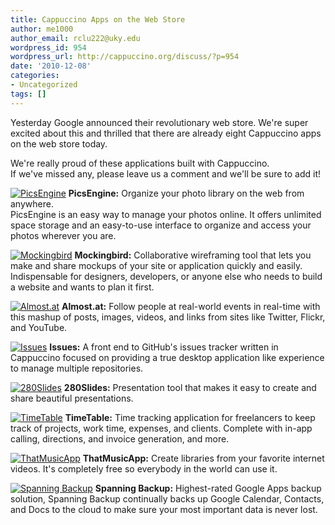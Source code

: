 ```yaml
---
title: Cappuccino Apps on the Web Store
author: me1000
author_email: rclu222@uky.edu
wordpress_id: 954
wordpress_url: http://cappuccino.org/discuss/?p=954
date: '2010-12-08'
categories:
- Uncategorized
tags: []
---
```



Yesterday Google announced their revolutionary web store. We're super excited about this and thrilled that there are already eight Cappuccino apps on the web store today.

We're really proud of these applications built with Cappuccino.   
If we've missed any, please leave us a comment and we'll be sure to add it!   

[![PicsEngine](http://cappuccino.org/discuss/wp-content/uploads/2010/12/1001.png)](https://chrome.google.com/webstore/detail/hmodoamaicogedjmnjieephhfleigccf)
**PicsEngine:** Organize your photo library on the web from anywhere.   
PicsEngine is an easy way to manage your photos online. It offers unlimited space storage and an easy-to-use interface to organize and access your photos wherever you are.   
  

[![Mockingbird](http://cappuccino.org/discuss/wp-content/uploads/2010/12/2001.png)](https://chrome.google.com/webstore/detail/mglnbanmebacbohplmcogiompoijbhnm)
**Mockingbird:** Collaborative wireframing tool that lets you make and share mockups of your site or application quickly and easily. Indispensable for designers, developers, or anyone else who needs to build a website and wants to plan it first.   
  

[![Almost.at](http://cappuccino.org/discuss/wp-content/uploads/2010/12/1.png)](https://chrome.google.com/webstore/detail/hikfjcajdelbliidopckbinaojfckdmd)
**Almost.at:** Follow people at real-world events in real-time with this mashup of posts, images, videos, and links from sites like Twitter, Flickr, and YouTube.   
  

[![Issues](http://cappuccino.org/discuss/wp-content/uploads/2010/12/1-2.png)](https://chrome.google.com/webstore/detail/oaianekphgmiibhdffnoimngeolnailp)
**Issues:** A front end to GitHub's issues tracker written in Cappuccino focused on providing a true desktop application like experience to manage multiple repositories.   
  

[![280Slides](http://cappuccino.org/discuss/wp-content/uploads/2010/12/2.png)](https://chrome.google.com/webstore/detail/jfgfmoonhalhgbpeoffnehkedjhgoeno)
**280Slides:** Presentation tool that makes it easy to create and share beautiful presentations.   
  

[![TimeTable](http://cappuccino.org/discuss/wp-content/uploads/2010/12/1-1.png)](https://chrome.google.com/webstore/detail/pccoboeeilnmlpkobpnkmbphfmcmcahe)
**TimeTable:** Time tracking application for freelancers to keep track of projects, work time, expenses, and clients. Complete with in-app calling, directions, and invoice generation, and more.   
  

[![ThatMusicApp](http://cappuccino.org/discuss/wp-content/uploads/2010/12/1-3.png)](https://chrome.google.com/webstore/detail/ckcigpkibflpneekkpeoeikiddopklbg)
**ThatMusicApp:** Create libraries from your favorite internet videos. It's completely free so everybody in the world can use it.   
  

[![Spanning Backup](http://cappuccino.org/discuss/wp-content/uploads/2010/12/13001.png)](https://chrome.google.com/webstore/detail/gbogokblcdfahcieocignhkkmknkfjpn)
**Spanning Backup:** Highest-rated Google Apps backup solution, Spanning Backup continually backs up Google Calendar, Contacts, and Docs to the cloud to make sure your most important data is never lost.   
  

  


